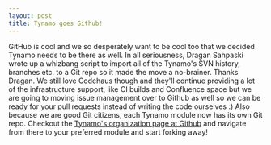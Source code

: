 ```yaml
---
layout: post
title: Tynamo goes Github!
---
```

GitHub is cool and we so desperately want to be cool too that we decided Tynamo needs to be there as well. In all seriousness, Dragan Sahpaski wrote up a whizbang script to import all of the Tynamo's SVN history, branches etc. to a Git repo so it made the move a no-brainer. Thanks Dragan. We still love Codehaus though and they'll continue providing a lot of the infrastructure support, like CI builds and Confluence space but we are going to moving issue management over to Github as well so we can be ready for your pull requests instead of writing the code ourselves :) Also because we are good Git citizens, each Tynamo module now has its own Git repo. Checkout the [Tynamo's organization page at Github](https://github.com/tynamo) and navigate from there to your preferred module and start forking away!
